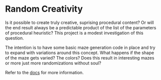 Random Creativity
=================

Is it possible to create truly creative, suprising procedural content? Or will the end result always be a predictable product of the list of the parameters of procedural heuristic? This project is a modest investigation of this question. 

The intention is to have some basic maze generation code in place and try to expand with variations around this concept. What happens if the shape of the maze gets varied? The colors? Does this result in  interesting mazes or more just more randomizations without soul?

Refer to the [docs](Assets/Doc/readme.md) for more information.
